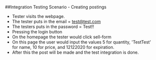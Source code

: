 ##Integration Testing Scenario - Creating postings

- Tester visits the webpage.
- The tester puts in the email = test@test.com
- The testers puts in the password = Test!!
- Pressing the login button
- On the homepage the tester would click sell-form
- On this page the user would input the values 5 for quantity, 'TestTest' for name, 10 for price, and 12122020 for expiration.
- After this the post will be made and the test integration is done.